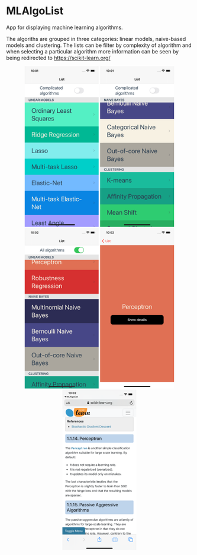 # MLAlgoList

App for displaying machine learning algorithms. 

The algoriths are grouped in three categories: linear models, naive-based models and clustering. The lists can be filter by complexity of algorithm and when selecting a particular algorithm more information can be seen by being redirected to https://scikit-learn.org/

<p align="center">
<img src="https://github.com/enriquedlh97/MLAlgoList/blob/master/Simulator%20Screen%20Shot%20-%20iPhone%2012%20-%202021-03-28%20at%2010.01.29.png" width="200">
<img src="https://github.com/enriquedlh97/MLAlgoList/blob/master/Simulator%20Screen%20Shot%20-%20iPhone%2012%20-%202021-03-28%20at%2010.01.50.png" width="200">
<img src="https://github.com/enriquedlh97/MLAlgoList/blob/master/Simulator%20Screen%20Shot%20-%20iPhone%2012%20-%202021-03-28%20at%2010.02.17.png" width="200">
<img src="https://github.com/enriquedlh97/MLAlgoList/blob/master/Simulator%20Screen%20Shot%20-%20iPhone%2012%20-%202021-03-28%20at%2010.02.26.png" width="200">
<img src="https://github.com/enriquedlh97/MLAlgoList/blob/master/Simulator%20Screen%20Shot%20-%20iPhone%2012%20-%202021-03-28%20at%2010.02.54.png" width="200">
</p>
